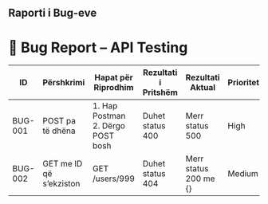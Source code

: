 ## Raporti i Bug-eve

# 🐞 Bug Report – API Testing

| ID      | Përshkrimi              | Hapat për Riprodhim                  | Rezultati i Pritshëm | Rezultati Aktual      | Prioriteti | Statusi |
| ------- | ----------------------- | ------------------------------------ | -------------------- | --------------------- | ---------- | ------- |
| BUG-001 | POST pa të dhëna        | 1. Hap Postman<br>2. Dërgo POST bosh | Duhet status 400     | Merr status 500       | High       | Hapës   |
| BUG-002 | GET me ID që s’ekziston | GET /users/999                       | Duhet status 404     | Merr status 200 me {} | Medium     | Hapës   |
